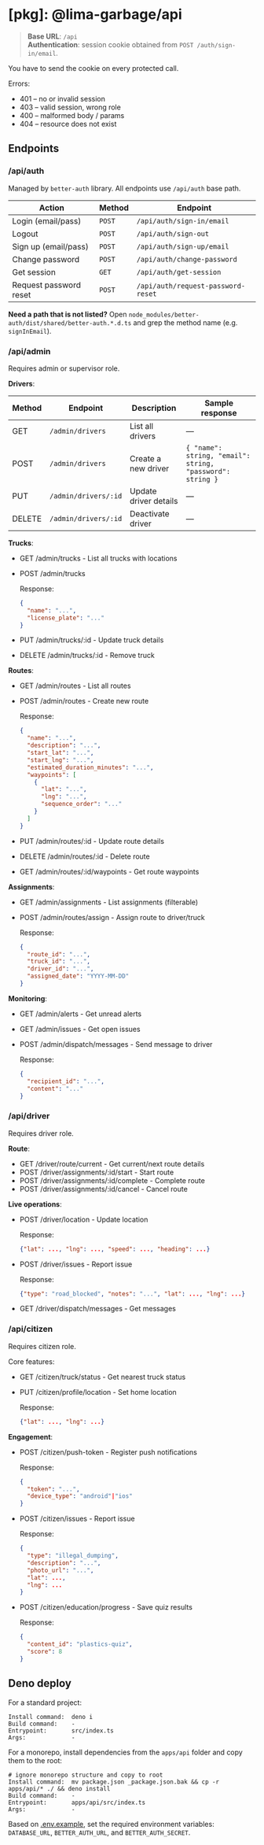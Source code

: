 # [pkg]: @lima-garbage/api

> **Base URL**: `/api`\
> **Authentication**: session cookie obtained from `POST /auth/sign-in/email`.

You have to send the cookie on every protected call.

Errors:

- 401 – no or invalid session
- 403 – valid session, wrong role
- 400 – malformed body / params
- 404 – resource does not exist

## Endpoints

### /api/auth

Managed by `better-auth` library. All endpoints use `/api/auth` base path.

| Action                 | Method | Endpoint                           |
| ---------------------- | ------ | ---------------------------------- |
| Login (email/pass)     | `POST` | `/api/auth/sign-in/email`          |
| Logout                 | `POST` | `/api/auth/sign-out`               |
| Sign up (email/pass)   | `POST` | `/api/auth/sign-up/email`          |
| Change password        | `POST` | `/api/auth/change-password`        |
| Get session            | `GET`  | `/api/auth/get-session`            |
| Request password reset | `POST` | `/api/auth/request-password-reset` |

**Need a path that is not listed?** Open
`node_modules/better-auth/dist/shared/better-auth.*.d.ts` and grep the method
name (e.g. `signInEmail`).

### /api/admin

Requires admin or supervisor role.

**Drivers**:

| Method | Endpoint             | Description           | Sample response                                           |
| ------ | -------------------- | --------------------- | --------------------------------------------------------- |
| GET    | `/admin/drivers`     | List all drivers      | —                                                         |
| POST   | `/admin/drivers`     | Create a new driver   | `{ "name": string, "email": string, "password": string }` |
| PUT    | `/admin/drivers/:id` | Update driver details | —                                                         |
| DELETE | `/admin/drivers/:id` | Deactivate driver     | —                                                         |

**Trucks**:

- GET /admin/trucks - List all trucks with locations
- POST /admin/trucks

  Response:

  ```json
  {
    "name": "...",
    "license_plate": "..."
  }
  ```

- PUT /admin/trucks/:id - Update truck details
- DELETE /admin/trucks/:id - Remove truck

**Routes**:

- GET /admin/routes - List all routes
- POST /admin/routes - Create new route

  Response:

  ```json
  {
    "name": "...",
    "description": "...",
    "start_lat": "...",
    "start_lng": "...",
    "estimated_duration_minutes": "...",
    "waypoints": [
      {
        "lat": "...",
        "lng": "...",
        "sequence_order": "..."
      }
    ]
  }
  ```

- PUT /admin/routes/:id - Update route details
- DELETE /admin/routes/:id - Delete route
- GET /admin/routes/:id/waypoints - Get route waypoints

**Assignments**:

- GET /admin/assignments - List assignments (filterable)
- POST /admin/routes/assign - Assign route to driver/truck

  Response:

  ```json
  {
    "route_id": "...",
    "truck_id": "...",
    "driver_id": "...",
    "assigned_date": "YYYY-MM-DD"
  }
  ```

**Monitoring**:

- GET /admin/alerts - Get unread alerts
- GET /admin/issues - Get open issues
- POST /admin/dispatch/messages - Send message to driver

  Response:

  ```json
  {
    "recipient_id": "...",
    "content": "..."
  }
  ```

### /api/driver

Requires driver role.

**Route**:

- GET /driver/route/current - Get current/next route details
- POST /driver/assignments/:id/start - Start route
- POST /driver/assignments/:id/complete - Complete route
- POST /driver/assignments/:id/cancel - Cancel route

**Live operations**:

- POST /driver/location - Update location

  Response:

  ```json
  {"lat": ..., "lng": ..., "speed": ..., "heading": ...}
  ```

- POST /driver/issues - Report issue

  Response:

  ```json
  {"type": "road_blocked", "notes": "...", "lat": ..., "lng": ...}
  ```

- GET /driver/dispatch/messages - Get messages

### /api/citizen

Requires citizen role.

Core features:

- GET /citizen/truck/status - Get nearest truck status
- PUT /citizen/profile/location - Set home location

  Response:

  ```json
  {"lat": ..., "lng": ...}
  ```

**Engagement**:

- POST /citizen/push-token - Register push notifications

  Response:

  ```json
  {
    "token": "...",
    "device_type": "android"|"ios"
  }
  ```

- POST /citizen/issues - Report issue

  Response:

  ```json
  {
    "type": "illegal_dumping",
    "description": "...",
    "photo_url": "...",
    "lat": ...,
    "lng": ...
  }
  ```

- POST /citizen/education/progress - Save quiz results

  Response:

  ```json
  {
    "content_id": "plastics-quiz",
    "score": 8
  }
  ```

## Deno deploy

For a standard project:

```
Install command:  deno i
Build command:    -
Entrypoint:       src/index.ts
Args:             -
```

For a monorepo, install dependencies from the `apps/api` folder and copy them to
the root:

```
# ignore monorepo structure and copy to root
Install command:  mv package.json _package.json.bak && cp -r apps/api/* ./ && deno install
Build command:    -
Entrypoint:       apps/api/src/index.ts
Args:             -
```

Based on [.env.example](.env.example), set the required environment variables:
`DATABASE_URL`, `BETTER_AUTH_URL`, and `BETTER_AUTH_SECRET`.

